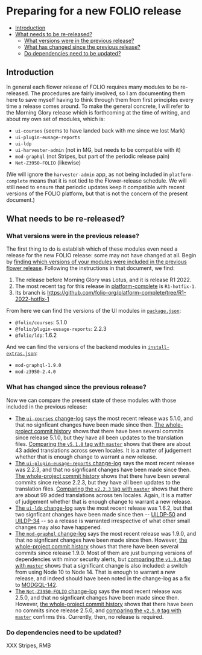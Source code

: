 # Preparing for a new FOLIO release

<!-- md2toc -l 2 new-folio-release.md -->
* [Introduction](#introduction)
* [What needs to be re-released?](#what-needs-to-be-re-released)
    * [What versions were in the previous release?](#what-versions-were-in-the-previous-release)
    * [What has changed since the previous release?](#what-has-changed-since-the-previous-release)
    * [Do dependencies need to be updated?](#do-dependencies-need-to-be-updated)


## Introduction

In general each flower release of FOLIO requires many modules to be re-released. The procedures are fairly involved, so I am documenting them here to save myself having to think through them from first principles every time a release comes around. To make the general concrete, I will refer to the Morning Glory release which is forthcoming at the time of writing, and about my own set of modules, which is:

* `ui-courses` (seems to have landed back with me since we lost Mark)
* `ui-plugin-eusage-reports`
* `ui-ldp`
* `ui-harvester-admin` (not in MG, but needs to be compatible with it)
* `mod-graphql` (not Stripes, but part of the periodic release pain)
* `Net-Z3950-FOLIO` (likewise)

(We will ignore the `harvester-admin` app, as not being included in `platform-complete` means that it is not tied to the Flower-release schedule. We will still need to ensure that periodic updates keep it compatible with recent versions of the FOLIO platform, but that is not the concern of the present document.)


## What needs to be re-released?

### What versions were in the previous release?

The first thing to do is establish which of these modules even need a release for the new FOLIO release: some may not have changed at all. Begin by [finding which versions of your modules were included in the previous flower release](https://github.com/folio-org/platform-complete/blob/master/doc/finding-module-versions.md). Following the instructions in that document, we find:
1. The release before Morning Glory was Lotus, and it is release R1 2022.
2. The most recent tag for this release in [platform-complete](https://github.com/folio-org/platform-complete/tags) is `R1-hotfix-1`.
3. Its branch is https://github.com/folio-org/platform-complete/tree/R1-2022-hotfix-1

From here we can find the versions of the  UI modules in [`package.json`](https://github.com/folio-org/platform-complete/blob/R1-2022-hotfix-1/package.json):
* `@folio/courses`: 5.1.0
* `@folio/plugin-eusage-reports`: 2.2.3
* `@folio/ldp`: 1.6.2

And we can find the versions of the backend modules in [`install-extras.json`](https://github.com/folio-org/platform-complete/blob/R1-2022-hotfix-1/install-extras.json):
* `mod-graphql-1.9.0`
* `mod-z3950-2.4.0`


### What has changed since the previous release?

Now we can compare the present state of these modules with those included in the previous release:
* [The `ui-courses` change-log](https://github.com/folio-org/ui-courses/blob/master/CHANGELOG.md) says the most recent release was 5.1.0, and that no signficant changes have been made since then. [The whole-project commit history](https://github.com/folio-org/ui-courses/commits/master) shows that there have been several commits since release 5.1.0, but they have all been updates to the translation files. [Comparing the `v5.1.0` tag with `master`](https://github.com/folio-org/ui-courses/compare/v5.1.0...master) shows that there are about 43 added translations across seven locales. It is a matter of judgement whether that is enough change to warrant a new release.
* [The `ui-plugin-eusage-reports` change-log](https://github.com/folio-org/ui-plugin-eusage-reports/blob/master/CHANGELOG.md) says the most recent release was 2.2.3, and that no signficant changes have been made since then. [The whole-project commit history](https://github.com/folio-org/ui-plugin-eusage-reports/commits/master) shows that there have been several commits since release 2.2.3, but they have all been updates to the translation files. [Comparing the `v2.2.3` tag with `master`](https://github.com/folio-org/ui-plugin-eusage-reports/compare/v2.2.3...master) shows that there are about 99 added translations across ten locales. Again, it is a matter of judgement whether that is enough change to warrant a new release.
* [The `ui-ldp` change-log](https://github.com/folio-org/ui-ldp/blob/master/CHANGELOG.md) says the most recent release was 1.6.2, but that two signficant changes have been made since then -- [UILDP-50](https://issues.folio.org/browse/UILDP-50) and [UILDP-34](https://issues.folio.org/browse/UILDP-34) -- so a release is warranted irrespective of what other small changes may also have happened.
* [The `mod-graphql` change-log](https://github.com/folio-org/mod-graphql/blob/master/CHANGELOG.md) says the most recent release was 1.9.0, and that no signficant changes have been made since then. However, [the whole-project commit history](https://github.com/folio-org/mod-graphql/commits/master) shows that there have been several commits since release 1.9.0. Most of them are just bumping versions of dependencies with minor security alerts, but [comparing the `v1.9.0` tag with `master`](https://github.com/folio-org/mod-graphql/compare/v1.9.0...master) shows that a significant change is also included: a switch from using Node 10 to Node 14. That is enough to warrant a new release, and indeed should have been noted in the change-log as a fix to [MODGQL-142](https://issues.folio.org/browse/MODGQL-142).
* [The `Net-Z3950-FOLIO` change-log](https://github.com/folio-org/Net-Z3950-FOLIO/blob/master/Changes.md) says the most recent release was 2.5.0, and that no signficant changes have been made since then. However, [the whole-project commit history](https://github.com/folio-org/Net-Z3950-FOLIO/commits/master) shows that there have been no commits since release 2.5.0, and [comparing the `v2.5.0` tag with `master`](https://github.com/folio-org/Net-Z3950-FOLIO/compare/v2.5.0...master) confirms this. Currently, then, no release is required.


### Do dependencies need to be updated?

XXX Stripes, RMB




